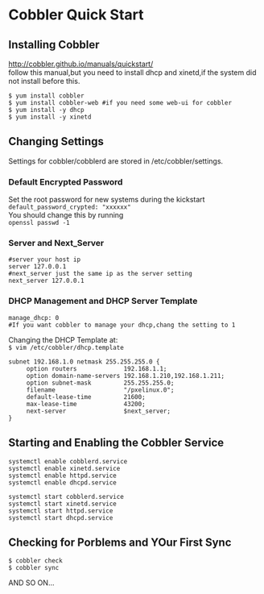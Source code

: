 # Cobbler Quick Start

## Installing Cobbler
http://cobbler.github.io/manuals/quickstart/  
follow this manual,but you need to install dhcp and xinetd,if the system did not install before this.  

```
$ yum install cobbler
$ yum install cobbler-web #if you need some web-ui for cobbler
$ yum install -y dhcp
$ yum install -y xinetd 
```
## Changing Settings
Settings for cobbler/cobblerd are stored in /etc/cobbler/settings.  

### Default Encrypted Password
Set the root password for new systems during the kickstart  
`default_password_crypted: "xxxxxx"`   
You should change this by running  
`openssl passwd -1`  

### Server and Next_Server

```
#server your host ip
server 127.0.0.1 
#next_server just the same ip as the server setting
next_server 127.0.0.1
```

### DHCP Management and DHCP Server Template

```
manage_dhcp: 0 
#If you want cobbler to manage your dhcp,chang the setting to 1
```
Changing the DHCP Template at:  
`$ vim /etc/cobbler/dhcp.template`  
```
subnet 192.168.1.0 netmask 255.255.255.0 {
     option routers             192.168.1.1;
     option domain-name-servers 192.168.1.210,192.168.1.211;
     option subnet-mask         255.255.255.0;
     filename                   "/pxelinux.0";
     default-lease-time         21600;
     max-lease-time             43200;
     next-server                $next_server;
}
```
## Starting and Enabling the Cobbler Service

```
systemctl enable cobblerd.service
systemctl enable xinetd.service
systemctl enable httpd.service
systemctl enable dhcpd.service

systemctl start cobblerd.service
systemctl start xinetd.service
systemctl start httpd.service
systemctl start dhcpd.service
```
## Checking for Porblems and YOur First Sync

```
$ cobbler check
$ cobbler sync
```

AND SO ON...
